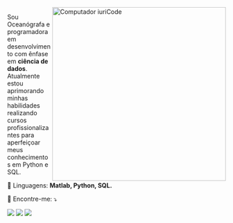 <img src="https://raw.githubusercontent.com/MicaelliMedeiros/micaellimedeiros/master/image/computer-illustration.png" min-width="400px" max-width="400px" width="400px" align="right" alt="Computador iuriCode">

<p align="left"> 
  Sou Oceanógrafa e programadora em desenvolvimento com ênfase em <strong>ciência de dados</strong>.<br>
  Atualmente estou aprimorando minhas habilidades realizando cursos profissionalizantes para aperfeiçoar meus conhecimentos em Python e SQL.
</p>

<p align="left">
  🦄 Linguagens: <strong>Matlab, Python, SQL.</strong>
</p>

<p align="left">
  💌 Encontre-me: ⤵️
</p>

<p align="left">
  <a href="#" alt="Gmail">
  <img src="https://img.shields.io/badge/-Gmail-FF0000?style=flat-square&labelColor=FF0000&logo=gmail&logoColor=white&link=https://mail.google.com/mail/u/biahabdon1@gmail.com" /></a>

  <a href="#" alt="Linkedin">
  <img src="https://img.shields.io/badge/-Linkedin-0e76a8?style=flat-square&logo=Linkedin&logoColor=white&link=https://www.linkedin.com/in/beatriz-abdon/" /></a>

  <a href="#" alt="Instagram">
  <img src="https://img.shields.io/badge/-Instagram-DF0174?style=flat-square&labelColor=DF0174&logo=instagram&logoColor=white&link="https://www.instagram.com/beatrizabdon/"/></a>
</p>  

